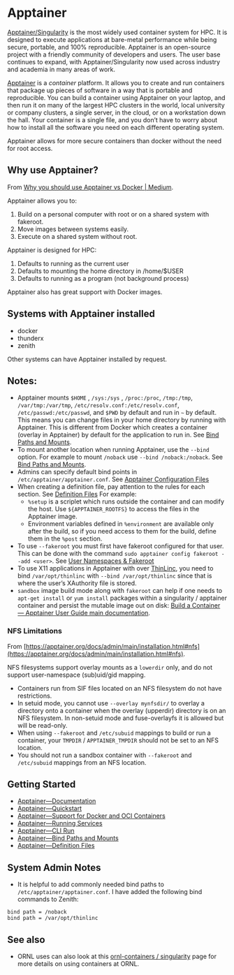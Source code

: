# Apptainer

[Apptainer/Singularity](https://apptainer.org/) is the most widely used container system for HPC. It is designed to execute applications at bare-metal performance while being secure, portable, and 100% reproducible. Apptainer is an open-source project with a friendly community of developers and users. The user base continues to expand, with Apptainer/Singularity now used across industry and academia in many areas of work.

[Apptainer](https://apptainer.org/docs/user/1.0/introduction.html) is a _container_ platform. It allows you to create and run containers that package up pieces of software in a way that is portable and reproducible. You can build a container using Apptainer on your laptop, and then run it on many of the largest HPC clusters in the world, local university or company clusters, a single server, in the cloud, or on a workstation down the hall. Your container is a single file, and you don’t have to worry about how to install all the software you need on each different operating system.

Apptainer allows for more secure containers than docker without the need for root access.

## Why use Apptainer?

From [Why you should use Apptainer vs Docker | Medium](https://medium.com/@dcat52/why-you-should-use-apptainer-21ef1fe7e0bb).

Apptainer allows you to:

1. Build on a personal computer with root or on a shared system with fakeroot.
2. Move images between systems easily.
3. Execute on a shared system without root.

Apptainer is designed for HPC:

1. Defaults to running as the current user
2. Defaults to mounting the home directory in /home/$USER
3. Defaults to running as a program (not background process)

Apptainer also has great support with Docker images.

## Systems with Apptainer installed

* docker
* thunderx
* zenith

Other systems can have Apptainer installed by request.

## Notes:

* Apptainer mounts `$HOME` , `/sys:/sys` , `/proc:/proc`, `/tmp:/tmp`, `/var/tmp:/var/tmp`, `/etc/resolv.conf:/etc/resolv.conf`, `/etc/passwd:/etc/passwd`, and `$PWD` by default and run in `~` by default. This means you can change files in your home directory by running with Apptainer. This is different from Docker which creates a container (overlay in Apptainer) by default for the application to run in. See [Bind Paths and Mounts](https://apptainer.org/docs/user/main/bind\_paths\_and\_mounts.html).
* To mount another location when running Apptainer, use the `--bind` option. For example to mount `/noback` use `--bind /noback:/noback`. See [Bind Paths and Mounts](https://apptainer.org/docs/user/main/bind\_paths\_and\_mounts.html).
* Admins can specify default bind points in `/etc/apptainer/apptainer.conf`. See [Apptainer Configuration Files](https://apptainer.org/docs/admin/main/configfiles.html#bind-mount-management)
* When creating a definition file, pay attention to the rules for each section. See [Definition Files](https://apptainer.org/docs/user/main/definition\_files.html) For example:
  * `%setup` is a scriplet which runs outside the container and can modify the host. Use `${APPTAINER_ROOTFS}` to access the files in the Apptainer image.
  * Environment variables defined in `%environment` are available only after the build, so if you need access to them for the build, define them in the `%post` section.
* To use `--fakeroot` you must first have fakeroot configured for that user. This can be done with the command `sudo apptainer config fakeroot --add <user>`. See [User Namespaces & Fakeroot](https://apptainer.org/docs/admin/main/user\_namespace.html)
* To use X11 applications in Apptainer with over [ThinLinc](thinlinc.md), you need to bind `/var/opt/thinlinc` with `--bind /var/opt/thinlinc` since that is where the user’s XAuthority file is stored.
* `sandbox` image build mode along with `fakeroot` can help if one needs to `apt-get install` or `yum install` packages within a singularity / apptainer container and persist the mutable image out on disk: [Build a Container — Apptainer User Guide main documentation](https://apptainer.org/docs/user/main/build\_a\_container.html#sandbox).

### NFS Limitations

From [https://apptainer.org/docs/admin/main/installation.html#nfs](https://apptainer.org/docs/admin/main/installation.html#nfs).

NFS filesystems support overlay mounts as a `lowerdir` only, and do not support user-namespace (sub)uid/gid mapping.

* Containers run from SIF files located on an NFS filesystem do not have restrictions.
* In setuid mode, you cannot use `--overlay mynfsdir/` to overlay a directory onto a container when the overlay (upperdir) directory is on an NFS filesystem. In non-setuid mode and fuse-overlayfs it is allowed but will be read-only.
* When using `--fakeroot` and `/etc/subuid` mappings to build or run a container, your `TMPDIR` / `APPTAINER_TMPDIR` should not be set to an NFS location.
* You should not run a sandbox container with `--fakeroot` and `/etc/subuid` mappings from an NFS location.

## Getting Started

* [Apptainer—Documentation](https://apptainer.org/docs/user/1.0/introduction.html)
* [Apptainer—Quickstart](https://apptainer.org/docs/user/main/quick\_start.html)
* [Apptainer—Support for Docker and OCI Containers](https://apptainer.org/docs/user/1.0/docker\_and\_oci.html)
* [Apptainer—Running Services](https://apptainer.org/docs/user/1.0/running\_services.html)
* [Apptainer—CLI Run](https://apptainer.org/docs/user/1.0/cli/apptainer\_run.html?highlight=run)
* [Apptainer—Bind Paths and Mounts](https://apptainer.org/docs/user/main/bind\_paths\_and\_mounts.html)
* [Apptainer—Definition Files](https://apptainer.org/docs/user/main/definition\_files.html)

## System Admin Notes

* It is helpful to add commonly needed bind paths to `/etc/apptainer/apptainer.conf`. I have added the following bind commands to Zenith:

```
bind path = /noback
bind path = /var/opt/thinlinc
```

## See also

* ORNL uses can also look at this [ornl-containers / singularity](https://code.ornl.gov/ornl-containers/singularity) page for more details on using containers at ORNL.
